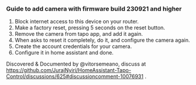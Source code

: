 ### Guide to add camera with firmware build 230921 and higher

1. Block internet access to this device on your router.
2. Make a factory reset, pressing 5 seconds on the reset button.
3. Remove the camera from tapo app, and add it again.
4. When asks to reset it completely, do it, and configure the camera again.
5. Create the account credentials for your camera.
6. Configure it in home assistant and done.

Discovered & Documented by @vitorsemeano, discuss at https://github.com/JurajNyiri/HomeAssistant-Tapo-Control/discussions/625#discussioncomment-10076931 .
